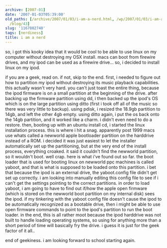 ```yaml
---
archive: [2007-01]
date: '2007-01-03T05:39:00'
old_paths: [/archive/2007/01/03/i-am-a-nerd.html, /wp/2007/01/03/i-am-a-nerd/, /2007/01/03/i-am-a-nerd/,
  /blog/43]
slug: '1167802740'
tags: [nerdiness]
title: i am a nerd
---
```


so, i got this kooky idea that it would be cool to be able to use linux on
my computer without destroying my OSX install. macs can boot from firewire
drives, and my ipod can be used as a firewire drive... so, i decided to
install linux on my ipod.

if you are a geek, read on. if not, skip to the end.  first, i needed to
figure out how to partition my ipod without destroying its music playback
capabilities. this actually wasn't very hard. you can't just toast the
entire thing, because the ipod firmware is on a small partition at the
beginning of the drive. after backing up the firmware partition using dd,
i then backed up the ipod's OS which is on the large partition using ditto
(first i took off all of the music so there was very little to backup).
using pdisk, i resized the 18.9gb partition to 14gb, and left the other
4gb empty. using ditto again, i put the os back onto the 14gb partition,
and it worked like a charm. i didn't even need to do a restore. then,
booting up with an ubuntu install cd, i started the linux installation
process. this is where i hit a snag. apparently post 1999 macs use whats
called a newworld apple bootloader partition on the harddrive instead of
a ROM. i decided it was just easiest to let the installer automatically
set up the partitioning, but at the very end of the install process,
everything croaked. it said it couldn't find the newworld partition, so it
wouldn't boot. well crap. here is what i've found out so far. the boot
loader that is used for booting linux on newworld ppc machines is called
yaboot, and that is what is supposed to be loaded onto this partition.
i bet that because the ipod is an external drive, the yaboot.config file
didn't get set up correctly. i am looking into manually editing this
config file to see if i can't get the settings pointing to the correct
partitions. in order to load yaboot, i am going to have to find out if/how
the apple open firmware (which is stored on the newworld boot partition on
my internal disk) sees the ipod. if my tinkering with the yaboot config
file doesn't cause the ipod to be automatically recognized as a bootable
drive, then i might be able to use open firmware commands to point to the
ipod's partition to run the boot loader. in the end, this is all rather
moot because the ipod harddrive was not built to handle loading operating
systems, so using for anything more than a short period of time will
basically fry the drive. i guess it is just for the geek factor of it
all..

end of geekiness. i am looking forward to school starting again.

